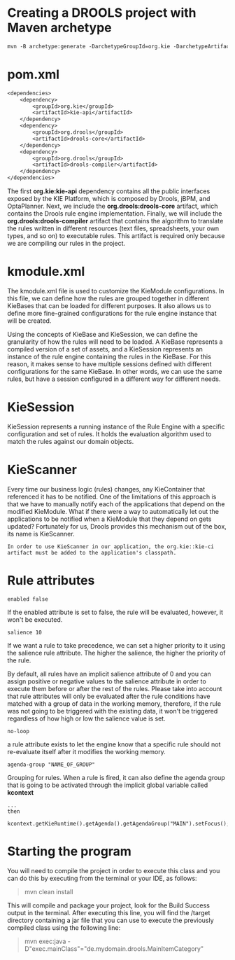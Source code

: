 # Creating a DROOLS project with Maven archetype

```txt
mvn -B archetype:generate -DarchetypeGroupId=org.kie -DarchetypeArtifactId=kie-drools-archetype -DarchetypeVersion=7.64.0.Final -DgroupId=de.mydomain -DartifactId=myfirst-drools-project -Dversion=1.0-SNAPSHOT -Dpackage=de.mydomain.drools
```

# pom.xml

```txt
<dependencies>
    <dependency>
        <groupId>org.kie</groupId>
        <artifactId>kie-api</artifactId>
    </dependency>
    <dependency>
        <groupId>org.drools</groupId>
        <artifactId>drools-core</artifactId>
    </dependency>
    <dependency>
        <groupId>org.drools</groupId>
        <artifactId>drools-compiler</artifactId>
    </dependency>
</dependencies>
```

The first **org.kie:kie-api** dependency contains all the public interfaces exposed
by the KIE Platform, which is composed by Drools, jBPM, and OptaPlanner. Next,
we include the **org.drools:drools-core** artifact, which contains the Drools rule
engine implementation. Finally, we will include the **org.drools:drools-compiler**
artifact that contains the algorithm to translate the rules written in different resources
(text files, spreadsheets, your own types, and so on) to executable rules. This artifact
is required only because we are compiling our rules in the project.

# kmodule.xml
The kmodule.xml file is used to customize the KieModule configurations. In this
file, we can define how the rules are grouped together in different KieBases that
can be loaded for different purposes. It also allows us to define more fine-grained
configurations for the rule engine instance that will be created.

Using the concepts of KieBase and KieSession, we can define the granularity of how
the rules will need to be loaded. A KieBase represents a compiled version of a set of
assets, and a KieSession represents an instance of the rule engine containing the rules
in the KieBase. For this reason, it makes sense to have multiple sessions defined with
different configurations for the same KieBase. In other words, we can use the same
rules, but have a session configured in a different way for different needs.

# KieSession
KieSession represents a  running instance of the Rule Engine with a specific configuration and set of  rules.
It holds the evaluation algorithm used to match the rules against our  domain objects.

# KieScanner
Every time our business logic (rules) changes, any KieContainer that referenced it has to be notified. One of the limitations of this approach is that we have to manually notify each of the applications that depend on the modified KieModule. What if there were a way to automatically let out the applications to be notified when a KieModule that they depend on gets updated? Fortunately for us, Drools provides this mechanism out of the box, its name is KieScanner.

```text
In order to use KieScanner in our application, the org.kie::kie-ci artifact must be added to the application's classpath.
```

# Rule attributes
```text
enabled false
```
If the enabled attribute is set to false, the rule will be evaluated, however, it won't  be executed.

```text
salience 10
```
If we want a rule to take precedence, we can set a higher priority to it using the salience rule attribute. The higher the salience, the higher the priority of the rule.

By default, all rules have an implicit salience attribute of 0 and you can assign  positive or negative values to the salience attribute in order to execute them before  or after the rest of the rules. Please take into account that rule attributes will only be  evaluated after the rule conditions have matched with a group of data in the working  memory, therefore, if the rule was not going to be triggered with the existing data, it won't be triggered regardless of how high or low the salience value is set.

```text
no-loop
```
a rule attribute exists to let the engine know that a  specific rule should not re-evaluate itself after it modifies the working memory.

```text
agenda-group "NAME_OF_GROUP"
```
Grouping for rules. When a rule is fired, it can also define the agenda  group that is going to be activated through the implicit global variable called **kcontext**

```text
...
then
    kcontext.getKieRuntime().getAgenda().getAgendaGroup("MAIN").setFocus();
```

# Starting the program

You will need to compile the project in order to execute this class and you
can do this by executing from the terminal or your IDE, as follows:

> mvn clean install

This will compile and package your project, look for the Build Success output in the
terminal. After executing this line, you will find the /target directory containing
a jar file that you can use to execute the previously compiled class using the following line:

>  mvn exec:java -D"exec.mainClass"="de.mydomain.drools.MainItemCategory"
